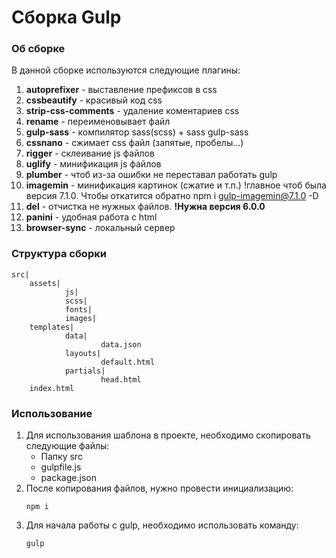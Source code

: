 # Сборка Gulp

### Об сборке 
В данной сборке используются следующие плагины: 
1. **autoprefixer** - выставление префиксов в css
2. **cssbeautify** - красивый код css
3. **strip-css-comments** - удаление коментариев css
4. **rename** - переименовывает файл 
5. **gulp-sass** - компилятор sass(scss) + sass gulp-sass
6. **cssnano** - сжимает сss файл (запятые, пробелы...)
7. **rigger** - склеивание js файлов
8. **uglify** - минификация js файлов
9. **plumber** - чтоб из-за ошибки не переставал работать gulp
10. **imagemin** - минификация картинок (сжатие и т.п.) !главное чтоб была версия 7.1.0. Чтобы откатится обратно npm i gulp-imagemin@7.1.0 -D
11. **del** - отчистка не нужных файлов. **!Нужна версия 6.0.0**
12. **panini** - удобная работа с html
13. **browser-sync** - локальный сервер

### Структура сборки
	src|
		assets|  
				js|
				scss|
				fonts|
				images|
		templates|
				data|
                		data.json
				layouts|
				    	default.html
				partials|
				    	head.html
		index.html

### Использование 
1. Для использования шаблона в проекте, необходимо скопировать следующие файлы: 
	- Папку src
	- gulpfile.js
	- package.json
2. После копирования файлов, нужно  провести инициализацию: 
	```
    npm i
    ```
3. Для начала работы с gulp, необходимо использовать команду: 
	``` 
    gulp
	```
